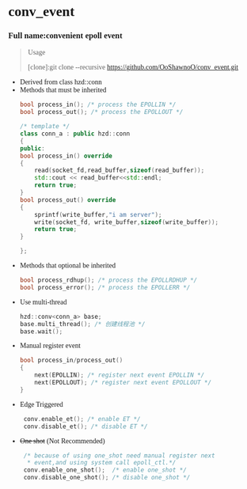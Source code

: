 
# <font face="Agave Nerd Font">conv_event
### Full name:convenient epoll event

> Usage
> 
>[clone]:git clone --recursive https://github.com/OoShawnoO/conv_event.git

- Derived from class hzd::conn
- Methods that must be inherited
    ```c++
    bool process_in(); /* process the EPOLLIN */
    bool process_out(); /* process the EPOLLOUT */
  
  /* template */
  class conn_a : public hzd::conn
  {
  public:
    bool process_in() override
    {
        read(socket_fd,read_buffer,sizeof(read_buffer));
        std::cout << read_buffer<<std::endl;
        return true;
    }
    bool process_out() override
    {
        sprintf(write_buffer,"i am server");
        write(socket_fd, write_buffer,sizeof(write_buffer));
        return true;
    }
  
  };
    ```
- Methods that optional be inherited
    ```c++
    bool process_rdhup(); /* process the EPOLLRDHUP */
    bool process_error(); /* process the EPOLLERR */
    ```
- Use multi-thread
    ```c++
    hzd::conv<conn_a> base;
    base.multi_thread(); /* 创建线程池 */
    base.wait();
    ```
- Manual register event
    ```c++
    bool process_in/process_out()
   {
        next(EPOLLIN); /* register next event EPOLLIN */
        next(EPOLLOUT); /* register next event EPOLLOUT */
   }
    ```
- Edge Triggered
   ```c++
    conv.enable_et(); /* enable ET */
    conv.disable_et(); /* disable ET */
   ```
- ~~One shot~~ (Not Recommended)
   ```c++
    /* because of using one_shot need manual register next
     * event,and using system call epoll_ctl.*/
    conv.enable_one_shot();  /* enable one_shot */
    conv.disable_one_shot(); /* disable one_shot */
   ```